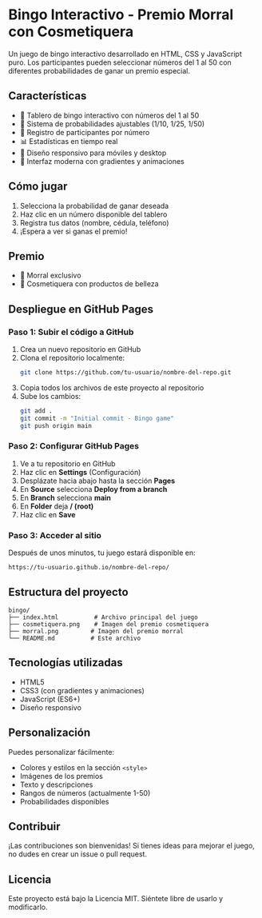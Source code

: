 # Bingo Interactivo - Premio Morral con Cosmetiquera

Un juego de bingo interactivo desarrollado en HTML, CSS y JavaScript puro. Los participantes pueden seleccionar números del 1 al 50 con diferentes probabilidades de ganar un premio especial.

## Características

- 🎯 Tablero de bingo interactivo con números del 1 al 50
- 🎲 Sistema de probabilidades ajustables (1/10, 1/25, 1/50)
- 👥 Registro de participantes por número
- 📊 Estadísticas en tiempo real
- 📱 Diseño responsivo para móviles y desktop
- 🎨 Interfaz moderna con gradientes y animaciones

## Cómo jugar

1. Selecciona la probabilidad de ganar deseada
2. Haz clic en un número disponible del tablero
3. Registra tus datos (nombre, cédula, teléfono)
4. ¡Espera a ver si ganas el premio!

## Premio

- 🎒 Morral exclusivo
- 💄 Cosmetiquera con productos de belleza

## Despliegue en GitHub Pages

### Paso 1: Subir el código a GitHub

1. Crea un nuevo repositorio en GitHub
2. Clona el repositorio localmente:
   ```bash
   git clone https://github.com/tu-usuario/nombre-del-repo.git
   ```
3. Copia todos los archivos de este proyecto al repositorio
4. Sube los cambios:
   ```bash
   git add .
   git commit -m "Initial commit - Bingo game"
   git push origin main
   ```

### Paso 2: Configurar GitHub Pages

1. Ve a tu repositorio en GitHub
2. Haz clic en **Settings** (Configuración)
3. Desplázate hacia abajo hasta la sección **Pages**
4. En **Source** selecciona **Deploy from a branch**
5. En **Branch** selecciona **main**
6. En **Folder** deja **/ (root)**
7. Haz clic en **Save**

### Paso 3: Acceder al sitio

Después de unos minutos, tu juego estará disponible en:
```
https://tu-usuario.github.io/nombre-del-repo/
```

## Estructura del proyecto

```
bingo/
├── index.html          # Archivo principal del juego
├── cosmetiquera.png    # Imagen del premio cosmetiquera
├── morral.png         # Imagen del premio morral
└── README.md          # Este archivo
```

## Tecnologías utilizadas

- HTML5
- CSS3 (con gradientes y animaciones)
- JavaScript (ES6+)
- Diseño responsivo

## Personalización

Puedes personalizar fácilmente:
- Colores y estilos en la sección `<style>`
- Imágenes de los premios
- Texto y descripciones
- Rangos de números (actualmente 1-50)
- Probabilidades disponibles

## Contribuir

¡Las contribuciones son bienvenidas! Si tienes ideas para mejorar el juego, no dudes en crear un issue o pull request.

## Licencia

Este proyecto está bajo la Licencia MIT. Siéntete libre de usarlo y modificarlo.